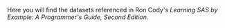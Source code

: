 Here you will find the datasets referenced in Ron Cody's *Learning SAS by Example: A Programmer's Guide, Second Edition*. 